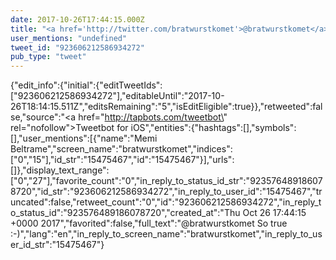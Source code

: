 ```yaml
---
date: 2017-10-26T17:44:15.000Z
title: "<a href='http://twitter.com/bratwurstkomet'>@bratwurstkomet</a> So true :-)″"
user_mentions: "undefined"
tweet_id: "923606212586934272"
pub_type: "tweet"
---
```

{"edit_info":{"initial":{"editTweetIds":["923606212586934272"],"editableUntil":"2017-10-26T18:14:15.511Z","editsRemaining":"5","isEditEligible":true}},"retweeted":false,"source":"<a href=\"http://tapbots.com/tweetbot\" rel=\"nofollow\">Tweetbot for iΟS</a>","entities":{"hashtags":[],"symbols":[],"user_mentions":[{"name":"Memi Beltrame","screen_name":"bratwurstkomet","indices":["0","15"],"id_str":"15475467","id":"15475467"}],"urls":[]},"display_text_range":["0","27"],"favorite_count":"0","in_reply_to_status_id_str":"923576489186078720","id_str":"923606212586934272","in_reply_to_user_id":"15475467","truncated":false,"retweet_count":"0","id":"923606212586934272","in_reply_to_status_id":"923576489186078720","created_at":"Thu Oct 26 17:44:15 +0000 2017","favorited":false,"full_text":"@bratwurstkomet So true :-)","lang":"en","in_reply_to_screen_name":"bratwurstkomet","in_reply_to_user_id_str":"15475467"}
